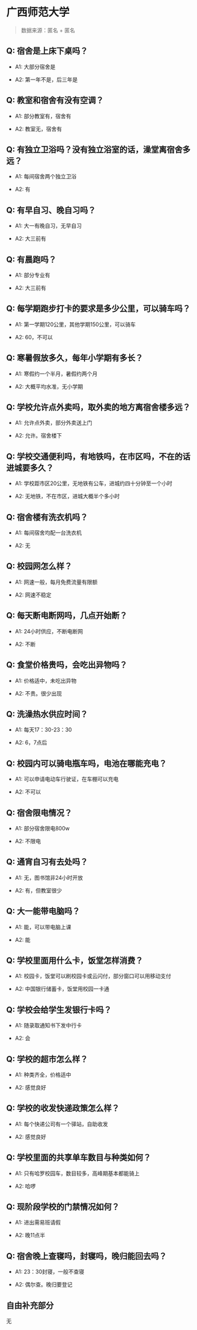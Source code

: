 # 广西师范大学

> 数据来源：匿名 + 匿名

## Q: 宿舍是上床下桌吗？

- A1: 大部分宿舍是

- A2: 第一年不是，后三年是

## Q: 教室和宿舍有没有空调？

- A1: 部分教室有，宿舍有

- A2: 教室无，宿舍有

## Q: 有独立卫浴吗？没有独立浴室的话，澡堂离宿舍多远？

- A1: 每间宿舍两个独立卫浴

- A2: 有

## Q: 有早自习、晚自习吗？

- A1: 大一有晚自习，无早自习

- A2: 大三前有

## Q: 有晨跑吗？

- A1: 部分专业有

- A2: 大三前有

## Q: 每学期跑步打卡的要求是多少公里，可以骑车吗？

- A1: 第一学期120公里，其他学期150公里，可以骑车

- A2: 60，不可以

## Q: 寒暑假放多久，每年小学期有多长？

- A1: 寒假约一个半月，暑假约两个月

- A2: 大概平均水准，无小学期

## Q: 学校允许点外卖吗，取外卖的地方离宿舍楼多远？

- A1: 允许点外卖，部分外卖送上门

- A2: 允许。宿舍楼下

## Q: 学校交通便利吗，有地铁吗，在市区吗，不在的话进城要多久？

- A1: 学校距市区20公里，无地铁有公车，进城约四十分钟至一个小时

- A2: 无地铁，不在市区，进城大概半个多小时

## Q: 宿舍楼有洗衣机吗？

- A1: 每间宿舍均配一台洗衣机

- A2: 无

## Q: 校园网怎么样？

- A1: 网速一般，每月免费流量有限额

- A2: 网速不稳定

## Q: 每天断电断网吗，几点开始断？

- A1: 24小时供应，不断电断网

- A2: 不断

## Q: 食堂价格贵吗，会吃出异物吗？

- A1: 价格适中，未吃出异物

- A2: 不贵。很少出现

## Q: 洗澡热水供应时间？

- A1: 每天17：30-23：30

- A2: 6，7点后

## Q: 校园内可以骑电瓶车吗，电池在哪能充电？

- A1: 可以申请电动车行驶证，在车棚可以充电

- A2: 不可以

## Q: 宿舍限电情况？

- A1: 部分宿舍限电800w

- A2: 不限电

## Q: 通宵自习有去处吗？

- A1: 无，图书馆非24小时开放

- A2: 有，但教室很少

## Q: 大一能带电脑吗？

- A1: 能，可以带电脑上课

- A2: 能

## Q: 学校里面用什么卡，饭堂怎样消费？

- A1: 校园卡，饭堂可以刷校园卡或云闪付，部分窗口可以用移动支付

- A2: 中国银行储蓄卡，饭堂用校园一卡通

## Q: 学校会给学生发银行卡吗？

- A1: 随录取通知书下发中行卡

- A2: 会

## Q: 学校的超市怎么样？

- A1: 种类齐全，价格适中

- A2: 感觉良好

## Q: 学校的收发快递政策怎么样？

- A1: 每个快递公司有一个驿站，自助收发

- A2: 感觉良好

## Q: 学校里面的共享单车数目与种类如何？

- A1: 只有哈罗校园车，数目较多，高峰期基本都能骑上

- A2: 哈啰

## Q: 现阶段学校的门禁情况如何？

- A1: 进出需易班请假

- A2: 晚11点半

## Q: 宿舍晚上查寝吗，封寝吗，晚归能回去吗？

- A1: 23：30封寝，一般不查寝

- A2: 偶尔查。晚归要登记

## 自由补充部分

无